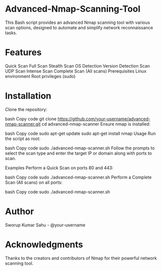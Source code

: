 # Advanced-Nmap-Scanning-Tool
This Bash script provides an advanced Nmap scanning tool with various scan options, designed to automate and simplify network reconnaissance tasks.
# Features
Quick Scan
Full Scan
Stealth Scan
OS Detection
Version Detection Scan
UDP Scan
Intense Scan
Complete Scan (All scans)
Prerequisites
Linux environment
Root privileges (sudo)
# Installation
Clone the repository:

bash
Copy code
git clone https://github.com/your-username/advanced-nmap-scanner.git
cd advanced-nmap-scanner
Ensure nmap is installed:

bash
Copy code
sudo apt-get update
sudo apt-get install nmap
Usage
Run the script as root:

bash
Copy code
sudo ./advanced-nmap-scanner.sh
Follow the prompts to select the scan type and enter the target IP or domain along with ports to scan.

Examples
Perform a Quick Scan on ports 80 and 443:

bash
Copy code
sudo ./advanced-nmap-scanner.sh
Perform a Complete Scan (All scans) on all ports:

bash
Copy code
sudo ./advanced-nmap-scanner.sh

# Author
Sworup Kumar Sahu - @your-username
# Acknowledgments
Thanks to the creators and contributors of Nmap for their powerful network scanning tool.
